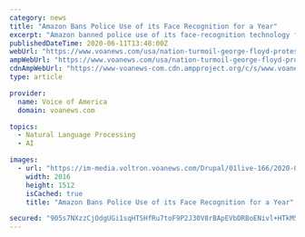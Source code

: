 ```yaml
---
category: news
title: "Amazon Bans Police Use of its Face Recognition for a Year"
excerpt: "Amazon banned police use of its face-recognition technology for a year, making it the latest tech giant to step back from law-enforcement use of systems that have faced criticism for incorrectly identifying people with darker skin."
publishedDateTime: 2020-06-11T13:48:00Z
webUrl: "https://www.voanews.com/usa/nation-turmoil-george-floyd-protests/amazon-bans-police-use-its-face-recognition-year"
ampWebUrl: "https://www.voanews.com/usa/nation-turmoil-george-floyd-protests/amazon-bans-police-use-its-face-recognition-year?amp"
cdnAmpWebUrl: "https://www-voanews-com.cdn.ampproject.org/c/s/www.voanews.com/usa/nation-turmoil-george-floyd-protests/amazon-bans-police-use-its-face-recognition-year?amp"
type: article

provider:
  name: Voice of America
  domain: voanews.com

topics:
  - Natural Language Processing
  - AI

images:
  - url: "https://im-media.voltron.voanews.com/Drupal/01live-166/2020-06/AP_20163038160927.jpg"
    width: 2016
    height: 1512
    isCached: true
    title: "Amazon Bans Police Use of its Face Recognition for a Year"

secured: "905s7NXzzCjOdgUGi1sqHTSHfRu7toF9P2J30V8rBApEVbDRBoENivl+HTkM5ORACplROUyuQtieOT6ssvE7DT+TyWuX1rOKpmANmXt6jJpRaoyXqchqqx//NNwlKp8pY0d8wYobg2kfTnOjLzJmJ8TnNdpECRYeR1RQingAzFO5oXJqSziPN8tu6V1Ka86YZs0GbqsXM1rfrjDB11X4OBgLCEL28NnQm0b3I6Gh92uxjhlArm19uULRHso0svRhqITHke3WxovYjbcUrO5vGiOhq1RlRuwJwjWjO6zUUPjecoboMJ3H+dG1U8ig1zbo6rdQ3awDlGd/743VWMrUqQ==;WmPI7cxsWeppaRJadQnUIw=="
---
```


